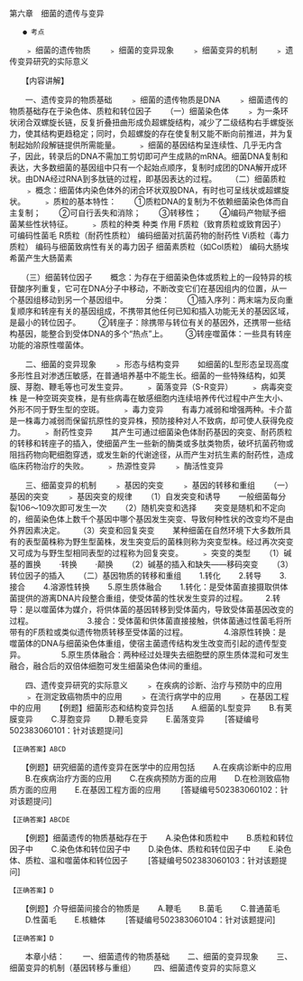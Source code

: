 第六章　细菌的遗传与变异
 
 	　　● 考点
　　﹥ 细菌的遗传物质
　　﹥ 细菌的变异现象
　　﹥ 细菌变异的机制
　　﹥ 遗传变异研究的实际意义

　　【内容讲解】

　　一、遗传变异的物质基础
　　﹥ 细菌的遗传物质是DNA
　　﹥ 细菌遗传的物质基础存在于染色体、质粒和转位因子
　　（一）细菌染色体
　　﹥ 为一条环状闭合双螺旋长链，反复折叠扭曲形成负超螺旋结构，减少了二级结构右手螺旋张力，使其结构更趋稳定；同时，负超螺旋的存在使复制又能不断向前推进，并为复制起始阶段解链提供所需能量。
　　﹥ 细菌的基因结构呈连续性、几乎无内含子，因此，转录后的DNA不需加工剪切即可产生成熟的mRNA。细菌DNA复制和表达，大多数细菌的基因组中只有一个起始点顺序，复制时成团的DNA解开成环状。由DNA经过RNA到多肽链的过程，即基因表达的过程。
　　（二）细菌质粒
　　﹥ 概念：细菌体内染色体外的闭合环状双股DNA，有时也可呈线状或超螺旋状。
　　﹥ 质粒的基本特性：
　　①质粒DNA的复制为不依赖细菌染色体而自主复制；
　　②可自行丢失和消除；
　　③转移性；
　　④编码产物赋予细菌某些性状特征。
　　﹥ 质粒的种类
种类	作用
F质粒（致育质粒或致育因子）	可编码性菌毛
R质粒（耐药性质粒）	编码细菌对抗菌药物的耐药性
Vi质粒（毒力质粒）	编码与细菌致病性有关的毒力因子
细菌素质粒（如Col质粒）	编码大肠埃希菌产生大肠菌素

　　（三）细菌转位因子
　　概念：为存在于细菌染色体或质粒上的一段特异的核苷酸序列重复，它可在DNA分子中移动，不断改变它们在基因组内的位置，从一个基因组移动到另一个基因组中。
　　分类：
　　①插入序列：两末端为反向重复顺序和转座有关的基因组成，不携带其他任何已知和插入功能无关的基因区域，是最小的转位因子。
　　②转座子：除携带与转位有关的基因外，还携带一些结构基因，能整合到受体DNA的多个“热点”上。
　　③转座噬菌体：一些具有转座功能的溶原性噬菌体。
　　 

　　二、细菌的变异现象
　　﹥ 形态与结构变异
　　如细菌的L型形态呈现高度多形性且对渗透压敏感，在普通培养基中不能生长。细菌的一些特殊结构，如荚膜、芽胞、鞭毛等也可发生变异。
　　﹥ 菌落变异（S-R变异）
　　﹥ 病毒突变株 是一种空斑突变株，是有些病毒在敏感细胞内连续培养传代过程中产生大小、外形不同于野生型的空斑。
　　﹥ 毒力变异
　　有毒力减弱和增强两种。卡介苗是一株毒力减弱而保留抗原性的变异株，预防接种对人不致病，却可使人获得免疫力。
　　﹥ 耐药性变异
　　其产生可通过细菌染色体耐药基因的突变、耐药质粒的转移和转座子的插入，使细菌产生一些新的酶类或多肽类物质，破坏抗菌药物或阻挡药物向靶细胞穿透，或发生新的代谢途径，从而产生对抗生素的耐药性，造成临床药物治疗的失败。
　　﹥ 热源性变异
　　﹥ 酶活性变异

　　三、细菌变异的机制
　　﹥ 基因的突变
　　﹥ 基因的转移和重组
　　（一）基因的突变
　　﹥ 基因突变的规律
　　（1）自发突变和诱导
　　一般细菌每分裂106～109次即可发生一次
　　（2）随机突变和选择
　　突变是随机和不定向的，细菌染色体上数千个基因中哪个基因发生突变、导致何种性状的改变均不是由外界因素决定。
　　（3）突变和回复突变
　　某种细菌在自然环境下大多数所具有的表型菌株称为野生型菌株，发生突变后的菌株则称为突变型株。经过再次突变又可成为与野生型相同表型的过程称为回复突变。
　　﹥ 突变的类型
　　（1）碱基的置换
　　·转换
　　·颠换
　　（2）碱基的插入和缺失——移码突变
　　（3）转位因子的插入
　　（二）基因物质的转移和重组
　　1.转化
　　2.转导
　　3.接合
　　4.溶源性转换
　　5.原生质体融合
　　1.转化：是受体菌直接摄取供体菌提供的游离DNA片段整合重组，使受体菌的性状发生变异的过程。
　　2.转导：是以噬菌体为媒介，将供体菌的基因转移到受体菌内，导致受体菌基因改变的过程。
　　 
　　 
　　3.接合：受体菌和供体菌直接接触，供体菌通过性菌毛将所带有的F质粒或类似遗传物质转移至受体菌的过程。
　　 
　　4.溶原性转换：是噬菌体的DNA与细菌染色体重组，使宿主菌遗传结构发生改变而引起的遗传型变异。
　　 
　　5.原生质体融合：两种经过处理失去细胞壁的原生质体混和可发生融合，融合后的双倍体细胞可发生细菌染色体间的重组。

　　四、遗传变异研究的实际意义
　　﹥ 在疾病的诊断、治疗与预防中的应用
　　﹥ 在测定致癌物质中的应用
　　﹥ 在流行病学中的应用
　　﹥ 在基因工程中的应用
　　【例题】细菌形态和结构变异包括
　　A.细菌的L型变异
　　B.有荚膜变异
　　C.芽胞变异
　　D.鞭毛变异
　　E.菌落变异
　　 [答疑编号502383060101：针对该题提问]
	 
 	 
	【正确答案】ABCD

	

　　【例题】研究细菌的遗传变异在医学中的应用包括
　　A.在疾病诊断中的应用
　　B.在疾病治疗方面的应用
　　C.在疾病预防方面的应用
　　D.在检测致癌物质方面的应用
　　E.在基因工程方面的应用
　　 [答疑编号502383060102：针对该题提问]
	 
 	 
	【正确答案】ABCDE

	

　　【例题】细菌遗传的物质基础存在于
　　A.染色体和质粒中
　　B.质粒和转位因子中
　　C.染色体和转位因子中
　　D.染色体、质粒和转位因子中
　　E.染色体、质粒、温和噬菌体和转位因子
　　 [答疑编号502383060103：针对该题提问]
	 
 	 
	【正确答案】D

	

　　【例题】介导细菌间接合的物质是
　　A.鞭毛
　　B.菌毛
　　C.普通菌毛
　　D.性菌毛 
　　E.核糖体
　　 [答疑编号502383060104：针对该题提问]
	 
 	 
	【正确答案】D

	

　　本章小结：
　　一、细菌遗传的物质基础
　　二、细菌的变异现象
　　三、细菌变异的机制（基因转移与重组）
　　四、细菌遗传变异的实际意义	 


